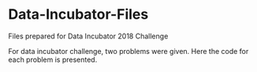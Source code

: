 # Data-Incubator-Files
Files prepared for Data Incubator 2018 Challenge

For data incubator challenge, two problems were given. Here the code for each problem is presented. 
